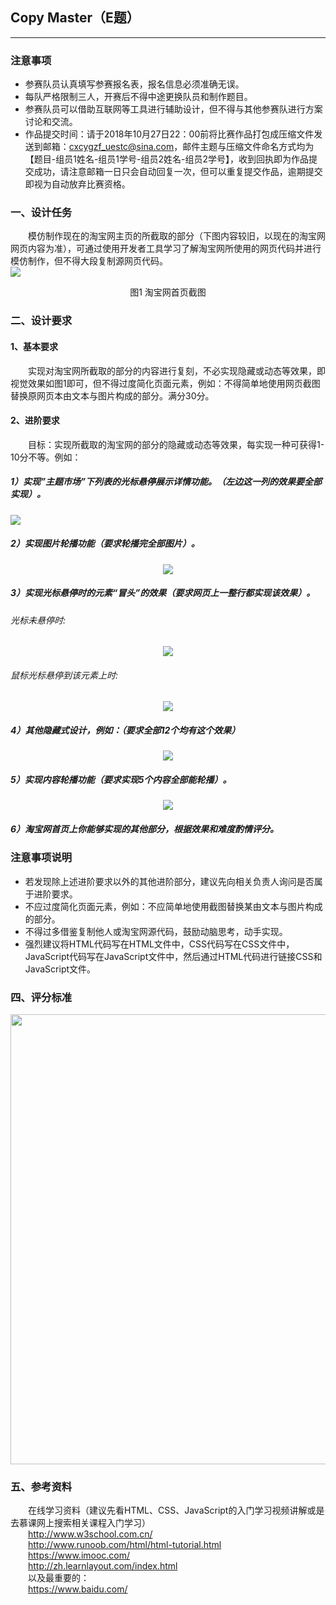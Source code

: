 ## Copy Master（E题）

---
### 注意事项
- 参赛队员认真填写参赛报名表，报名信息必须准确无误。  
- 每队严格限制三人，开赛后不得中途更换队员和制作题目。  
- 参赛队员可以借助互联网等工具进行辅助设计，但不得与其他参赛队进行方案讨论和交流。  
- 作品提交时间：请于2018年10月27日22：00前将比赛作品打包成压缩文件发送到邮箱：cxcygzf_uestc@sina.com，邮件主题与压缩文件命名方式均为【题目-组员1姓名-组员1学号-组员2姓名-组员2学号】，收到回执即为作品提交成功，请注意邮箱一日只会自动回复一次，但可以重复提交作品，逾期提交即视为自动放弃比赛资格。  
  
### 一、设计任务
&emsp;&emsp;模仿制作现在的淘宝网主页的所截取的部分（下图内容较旧，以现在的淘宝网网页内容为准），可通过使用开发者工具学习了解淘宝网所使用的网页代码并进行模仿制作，但不得大段复制源网页代码。  
![](https://github.com/CXCYGZF-UESTC/SME_2018/raw/master/%E5%89%8D%E7%AB%AF%20%C2%B7%20%E8%BF%9B%E9%98%B6%E9%A2%98/picture/%E5%9B%BE%E4%B8%80.png)  
<p align="center">
 图1 淘宝网首页截图<br />
</p>  

### 二、设计要求
#### 1、基本要求
&emsp;&emsp;实现对淘宝网所截取的部分的内容进行复刻，不必实现隐藏或动态等效果，即视觉效果如图1即可，但不得过度简化页面元素，例如：不得简单地使用网页截图替换原网页本由文本与图片构成的部分。满分30分。  
#### 2、进阶要求
&emsp;&emsp;目标：实现所截取的淘宝网的部分的隐藏或动态等效果，每实现一种可获得1-10分不等。例如：  
##### 1）实现”主题市场”下列表的光标悬停展示详情功能。（左边这一列的效果要全部实现）。
![](https://github.com/CXCYGZF-UESTC/SME_2018/raw/master/%E5%89%8D%E7%AB%AF%20%C2%B7%20%E8%BF%9B%E9%98%B6%E9%A2%98/picture/%E5%9B%BE%E4%BA%8C.png)  
##### 2）实现图片轮播功能（要求轮播完全部图片）。  
<p align="center">
 <img src="https://github.com/hanwen9663uestc/SICETA_2018/raw/master/E%E9%A2%98%20Copy%20master/picture/%E5%9B%BE%E4%B8%89.png">
</p>  

##### 3）实现光标悬停时的元素“冒头”的效果（要求网页上一整行都实现该效果）。  

###### 光标未悬停时:  
<p align="center">
 <img src="https://github.com/CXCYGZF-UESTC/SME_2018/raw/master/%E5%89%8D%E7%AB%AF%20%C2%B7%20%E8%BF%9B%E9%98%B6%E9%A2%98/picture/%E5%9B%BE%E5%9B%9B.png">
</p>  

###### 鼠标光标悬停到该元素上时:  
<p align="center">
 <img src="https://github.com/CXCYGZF-UESTC/SME_2018/raw/master/%E5%89%8D%E7%AB%AF%20%C2%B7%20%E8%BF%9B%E9%98%B6%E9%A2%98/picture/%E5%9B%BE%E4%BA%94.png">
</p>  

##### 4）其他隐藏式设计，例如：（要求全部12个均有这个效果）  
<p align="center">
 <img src="https://github.com/CXCYGZF-UESTC/SME_2018/raw/master/%E5%89%8D%E7%AB%AF%20%C2%B7%20%E8%BF%9B%E9%98%B6%E9%A2%98/picture/%E5%9B%BE%E5%85%AD.png">
</p>  

##### 5）实现内容轮播功能（要求实现5个内容全部能轮播）。  
<p align="center">
 <img src="https://github.com/hanwen9663uestc/SICETA_2018/raw/master/E%E9%A2%98%20Copy%20master/picture/%E5%9B%BE%E4%B8%83.png">
</p>  
  
##### 6）淘宝网首页上你能够实现的其他部分，根据效果和难度酌情评分。  
### 注意事项说明
- 若发现除上述进阶要求以外的其他进阶部分，建议先向相关负责人询问是否属于进阶要求。  
- 不应过度简化页面元素，例如：不应简单地使用截图替换某由文本与图片构成的部分。  
- 不得过多借鉴复制他人或淘宝网源代码，鼓励动脑思考，动手实现。  
- 强烈建议将HTML代码写在HTML文件中，CSS代码写在CSS文件中，JavaScript代码写在JavaScript文件中，然后通过HTML代码进行链接CSS和JavaScript文件。  
  
### 四、评分标准
<p align="center">
 <img src="https://github.com/hanwen9663uestc/SICETA_2018/raw/master/E%E9%A2%98%20Copy%20master/picture/%E5%9B%BE%E5%85%AB.png" width="720">
</p>   
  
### 五、参考资料
&emsp;&emsp;在线学习资料（建议先看HTML、CSS、JavaScript的入门学习视频讲解或是去慕课网上搜索相关课程入门学习）  
&emsp;&emsp;http://www.w3school.com.cn/  
&emsp;&emsp;http://www.runoob.com/html/html-tutorial.html  
&emsp;&emsp;https://www.imooc.com/  
&emsp;&emsp;http://zh.learnlayout.com/index.html  
&emsp;&emsp;以及最重要的：  
&emsp;&emsp;https://www.baidu.com/  

